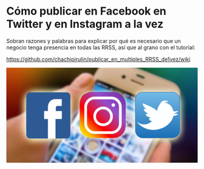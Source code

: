 # Cómo publicar en Facebook en Twitter y en Instagram a la vez
Sobran razones y palabras para explicar por qué es necesario que un negocio tenga presencia en todas las RRSS, así que al grano con el tutorial:

https://github.com/chachipirulin/publicar_en_multiples_RRSS_de1vez/wiki

![3grandes.png](3grandes.png)
